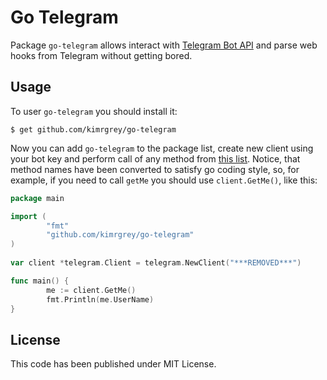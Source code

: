 Go Telegram
============

Package `go-telegram` allows interact with [Telegram Bot API](https://core.telegram.org/bots/api#available-methods) and parse web hooks from Telegram without getting bored.

## Usage

To user `go-telegram` you should install it:

```
$ get github.com/kimrgrey/go-telegram
```

Now you can add `go-telegram` to the package list, create new client using your bot key and perform call of any method from [this list](https://core.telegram.org/bots/api#available-methods). Notice, that method names have been converted to satisfy go coding style, so, for example, if you need to call `getMe` you should use `client.GetMe()`, like this:

```go
package main

import (
        "fmt"
        "github.com/kimrgrey/go-telegram"
)
 
var client *telegram.Client = telegram.NewClient("***REMOVED***")

func main() {
        me := client.GetMe()
        fmt.Println(me.UserName)
}
```

## License

This code has been published under MIT License.